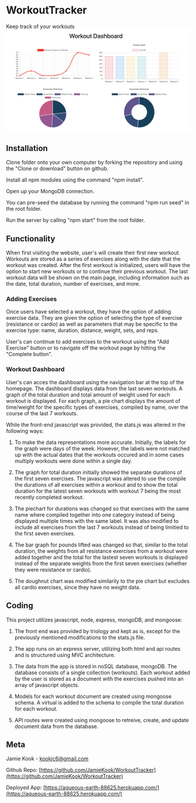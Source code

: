 # WorkoutTracker
Keep track of your workouts
![image of workout tracker](workouttracker.png)

## Installation

Clone folder onto your own computer by forking the repository and using the "Clone or download" button on github.

Install all npm modules using the command "npm install".

Open up your MongoDB connection. 

You can pre-seed the database by running the command "npm run seed" in the root folder.

Run the server by calling "npm start" from the root folder. 

## Functionality
When first visiting the website, user's will create their first new workout. Workouts are stored as a series of exercises along with the date that the workout was created. After the first workout is initialized, users will have the option to start new workouts or to continue their previous workout. The last workout data will be shown on the main page, including information such as the date, total duration, number of exercises, and more. 

### Adding Exercises
Once users have selected a workout, they have the option of adding exercise data. They are given the option of selecting the type of exercise (resistance or cardio) as well as parameters that may be specific to the exercise type: name, duration, distance, weight, sets, and reps. 

User's can continue to add exercises to the workout using the "Add Exercise" button or to navigate off the workout page by hitting the "Complete button". 

### Workout Dashboard
User's can acces the dashboard using the navigation bar at the top of the homepage. The dashboard displays data from the last seven workouts. A graph of the total duration and total amount of weight used for each workout is displayed. For each graph, a pie chart displays the amount of time/weight for the specific types of exercises, compiled by name, over the course of the last 7 workouts. 

While the front-end javascript was provided, the stats.js was altered in the following ways: 

1. To make the data representations more accurate. Initially, the labels for the graph were days of the week. However, the labels were not matched up with the actual dates that the workouts occured and in some cases multiply workouts were done within a single day. 

2. The graph for total duration initially showed the separate durations of the first seven exercises. The javascript was altered to use the compile the durations of all exercises within a workout and to show the total duration for the latest seven workouts with workout 7 being the most recently completed workout. 

3. The piechart for durations was changed so that exercises with the same name where compiled together into one category instead of being displayed multiple times with the same label. It was also modified to include all exercises from the last 7 workouts instead of being limitied to the first seven exercises. 

4. The bar graph for pounds lifted was changed so that, similar to the total duration, the weights from all resistance exercises from a workout were added together and the total for the lastest seven workouts is displayed instead of the separate weights from the first seven exercises (whether they were resistance or cardio). 

5. The doughnut chart was modified similarily to the pie chart but excludes all cardio exercises, since they have no weight data. 

## Coding

This project utilizes javascript, node, express, mongoDB, and mongoose: 

1.   The front end was provided by triology and kept as is, except for the previously mentioned modifications to the stats.js file. 

2. The app runs on an express server, utilizing both html and api routes and is structured using MVC architecture.

3. The data from the app is stored in noSQL database, mongoDB. The database consists of a single collection (workouts). Each workout added by the user is stored as a document with the exercises pushed into an array of javascript objects. 

4. Models for each workout document are created using mongoose schema. A virtual is added to the schema to compile the total duration for each workout. 

5. API routes were created using mongoose to retreive, create, and update document data from the database.


## Meta 

Jamie Kook - kookjc6@gmail.com

Github Repo: 
[https://github.com/JamieKook/WorkoutTracker](https://github.com/JamieKook/WorkoutTracker)

Deployed App: 
[https://aqueous-earth-88625.herokuapp.com/](https://aqueous-earth-88625.herokuapp.com/)

